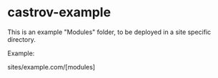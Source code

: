 castrov-example
===============

This is an example "Modules" folder, to be deployed in a site specific directory.

Example:

sites/example.com/[modules]
